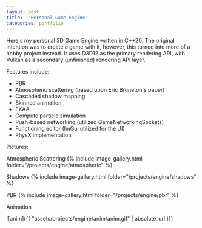 ```yaml
---
layout: post
title:  "Personal Game Engine"
categories: portfolio
---
```


Here's my personal 3D Game Engine written in C++20. The original intention was to create a game with it, however, this turned into more of a hobby project instead. 
It uses D3D12 as the primary rendering API, with Vulkan as a secondary (unfinished) rendering API layer.

Features include:
* PBR
* Atmospheric scattering (based upon Eric Bruneton's paper)
* Cascaded shadow mapping
* Skinned animation
* FXAA
* Compute particle simulation
* Push-based networking (utilized GameNetworkingSockets)
* Functioning editor (ImGui utilized for the UI)
* PhysX implementation

Pictures:

Atmospheric Scattering
{% include image-gallery.html folder="/projects/engine/atmospheric" %}

Shadows
{% include image-gallery.html folder="/projects/engine/shadows" %}

PBR
{% include image-gallery.html folder="/projects/engine/pbr" %}

Animation

![anim]({{ "assets/projects/engine/anim/anim.gif" | absolute_url }})